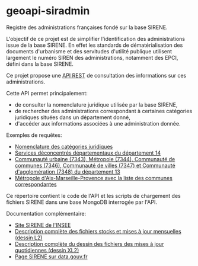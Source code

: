 # geoapi-siradmin

Registre des administrations françaises fondé sur la base SIRENE.

L'objectif de ce projet est de simplifier l'identification des administrations issue de la base SIRENE.
En effet les standards de dématérialisation des documents d'urbanisme et des servitudes d'utilité publique
utilisent largement le numéro SIREN des administrations, notamment des EPCI,
défini dans la base SIRENE.

Ce projet propose une [API REST](http://siradmin.geoapi.fr/)
de consultation des informations sur ces administrations.

Cette API permet principalement:
- de consulter la nomenclature juridique utilisée par la base SIRENE,
- de rechercher des administrations correspondant à certaines catégories juridiques situées dans un département donné,
- d'accéder aux informations associées à une administration donnée.

Exemples de requêtes:
- [Nomenclature des catégories juridiques](http://siradmin.geoapi.fr/categoriesJuridiques)
- [Services déconcentrés départementaux du département 14](http://siradmin.geoapi.fr/admins?nj=7172&departement=14)
- [Communauté urbaine (7343), Métropole (7344), Communauté de communes (7346), Communauté de villes (7347) et
Communauté d'agglomération (7348) du département 13](http://siradmin.geoapi.fr/admins?nj=734[34678]&departement=13)
- [Métropole d'Aix-Marseille-Provence avec la liste des communes correspondantes](http://siradmin.geoapi.fr/admins/200054807)

Ce répertoire contient le code de l'API et les scripts de chargement des fichiers SIRENE dans une base MongoDB
interrogée par l'API.

Documentation complémentaire:
  - [Site SIRENE de l'INSEE](https://www.sirene.fr/)
  - [Description complète des fichiers stocks et mises à jour mensuelles (dessin L2)](https://www.sirene.fr/static-resources/doc/dessin_L2_description_complete.pdf?version=1.14)
  - [Description complète du dessin des fichiers des mises à jour quotidiennes (dessin XL2)](https://www.sirene.fr/static-resources/doc/dessin_XL2_description_complete.pdf?version=1.14)
  - [Page SIRENE sur data.gouv.fr](https://www.data.gouv.fr/fr/datasets/base-sirene-des-entreprises-et-de-leurs-etablissements-siren-siret/)
